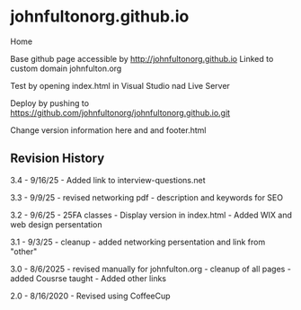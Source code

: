 # johnfultonorg.github.io
Home

Base github page accessible by http://johnfultonorg.github.io
Linked to custom domain johnfulton.org

Test by opening index.html in Visual Studio nad Live Server

Deploy by pushing to https://github.com/johnfultonorg/johnfultonorg.github.io.git

Change version information here and and footer.html


## Revision History

3.4 - 9/16/25
    - Added link to interview-questions.net

3.3 - 9/9/25
    - revised networking pdf
    - description and keywords for SEO

3.2 - 9/6/25
    - 25FA classes
    - Display version in index.html
    - Added WIX and web design persentation

3.1 - 9/3/25
    - cleanup
    - added networking persentation and link from "other"

3.0 - 8/6/2025
    - revised manually for johnfulton.org
    - cleanup of all pages
    - added Cousrse taught
    - Added other links
  
2.0 - 8/16/2020
    - Revised using CoffeeCup


  